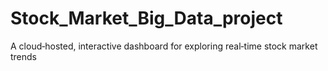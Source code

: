 # Stock_Market_Big_Data_project
A cloud‑hosted, interactive dashboard for exploring  real‑time stock market trends
